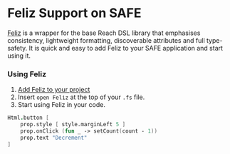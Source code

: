 # Feliz Support on SAFE
[Feliz](https://github.com/Zaid-Ajaj/Feliz) is a wrapper for the base Reach DSL library that emphasises consistency, lightweight formatting, discoverable attributes and full type-safety. It is quick and easy to add Feliz to your SAFE application and start using it.

### Using Feliz
1. [Add Feliz to your project](#TODO:_INSERT_LINK)
1. Insert `open Feliz` at the top of your `.fs` file.
1. Start using Feliz in your code.

```fsharp
Html.button [
    prop.style [ style.marginLeft 5 ]
    prop.onClick (fun _ -> setCount(count - 1))
    prop.text "Decrement"
]
```

